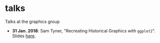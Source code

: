 # talks
Talks at the graphics group

- **31 Jan. 2018**: Sam Tyner, "Recreating Historical Graphics with `ggplot2`". Slides [here](https://sctyner.github.io/historical-graphics-ggplot2.html). 
